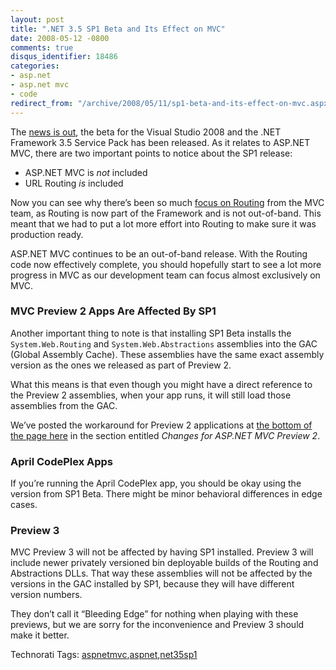 ```yaml
---
layout: post
title: ".NET 3.5 SP1 Beta and Its Effect on MVC"
date: 2008-05-12 -0800
comments: true
disqus_identifier: 18486
categories:
- asp.net
- asp.net mvc
- code
redirect_from: "/archive/2008/05/11/sp1-beta-and-its-effect-on-mvc.aspx/"
---
```


The [news is
out](http://weblogs.asp.net/scottgu/archive/2008/05/12/visual-studio-2008-and-net-framework-3-5-service-pack-1-beta.aspx ".NET 3.5 SP1"),
the beta for the Visual Studio 2008 and the .NET Framework 3.5 Service
Pack has been released. As it relates to ASP.NET MVC, there are two
important points to notice about the SP1 release:

-   ASP.NET MVC is *not* included
-   URL Routing *is* included

Now you can see why there’s been so much [focus on
Routing](https://haacked.com/archive/2008/04/10/upcoming-changes-in-routing.aspx "Upcoming changes in Routing")
from the MVC team, as Routing is now part of the Framework and is not
out-of-band. This meant that we had to put a lot more effort into
Routing to make sure it was production ready.

ASP.NET MVC continues to be an out-of-band release. With the Routing
code now effectively complete, you should hopefully start to see a lot
more progress in MVC as our development team can focus almost
exclusively on MVC.

### MVC Preview 2 Apps Are Affected By SP1

Another important thing to note is that installing SP1 Beta installs the
`System.Web.Routing` and `System.Web.Abstractions` assemblies into the
GAC (Global Assembly Cache). These assemblies have the same exact
assembly version as the ones we released as part of Preview 2.

What this means is that even though you might have a direct reference to
the Preview 2 assemblies, when your app runs, it will still load those
assemblies from the GAC.

We’ve posted the workaround for Preview 2 applications at [the bottom of
the page
here](http://www.asp.net/downloads/3.5-extensions/Readme/ "Readme") in
the section entitled *Changes for ASP.NET MVC Preview 2*.

### April CodePlex Apps

If you’re running the April CodePlex app, you should be okay using the
version from SP1 Beta. There might be minor behavioral differences in
edge cases.

### Preview 3

MVC Preview 3 will not be affected by having SP1 installed. Preview 3
will include newer privately versioned bin deployable builds of the
Routing and Abstractions DLLs. That way these assemblies will not be
affected by the versions in the GAC installed by SP1, because they will
have different version numbers.

They don’t call it “Bleeding Edge” for nothing when playing with these
previews, but we are sorry for the inconvenience and Preview 3 should
make it better.

Technorati Tags:
[aspnetmvc](http://technorati.com/tags/aspnetmvc),[aspnet](http://technorati.com/tags/aspnet),[net35sp1](http://technorati.com/tags/net35sp1)

